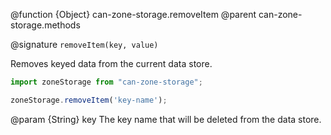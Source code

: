 @function {Object} can-zone-storage.removeItem
@parent can-zone-storage.methods

@signature `removeItem(key, value)`

Removes keyed data from the current data store.

```javascript
import zoneStorage from "can-zone-storage";

zoneStorage.removeItem('key-name');
```

@param {String} key The key name that will be deleted from the data store.
